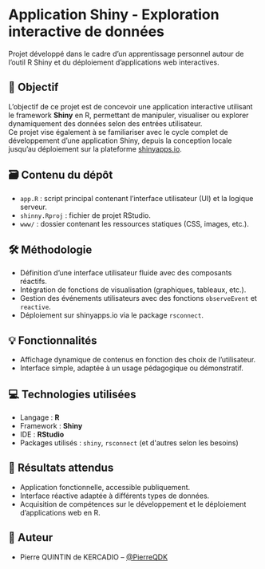 # Application Shiny - Exploration interactive de données

Projet développé dans le cadre d’un apprentissage personnel autour de l’outil R Shiny et du déploiement d’applications web interactives.

## 📌 Objectif

L’objectif de ce projet est de concevoir une application interactive utilisant le framework **Shiny** en R, permettant de manipuler, visualiser ou explorer dynamiquement des données selon des entrées utilisateur.  
Ce projet vise également à se familiariser avec le cycle complet de développement d’une application Shiny, depuis la conception locale jusqu’au déploiement sur la plateforme [shinyapps.io](https://www.shinyapps.io/).

## 🗃 Contenu du dépôt

- `app.R` : script principal contenant l’interface utilisateur (UI) et la logique serveur.
- `shinny.Rproj` : fichier de projet RStudio.
- `www/` : dossier contenant les ressources statiques (CSS, images, etc.).

## 🛠 Méthodologie

- Définition d’une interface utilisateur fluide avec des composants réactifs.
- Intégration de fonctions de visualisation (graphiques, tableaux, etc.).
- Gestion des événements utilisateurs avec des fonctions `observeEvent` et `reactive`.
- Déploiement sur shinyapps.io via le package `rsconnect`.

## 💡 Fonctionnalités

- Affichage dynamique de contenus en fonction des choix de l’utilisateur.
- Interface simple, adaptée à un usage pédagogique ou démonstratif.

## 💻 Technologies utilisées

- Langage : **R**
- Framework : **Shiny**
- IDE : **RStudio**
- Packages utilisés : `shiny`, `rsconnect` (et d'autres selon les besoins)

## 🧠 Résultats attendus

- Application fonctionnelle, accessible publiquement.
- Interface réactive adaptée à différents types de données.
- Acquisition de compétences sur le développement et le déploiement d’applications web en R.

## 👤 Auteur

- Pierre QUINTIN de KERCADIO – [@PierreQDK](https://github.com/PierreQDK)
